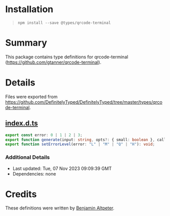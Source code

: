 # Installation
> `npm install --save @types/qrcode-terminal`

# Summary
This package contains type definitions for qrcode-terminal (https://github.com/gtanner/qrcode-terminal).

# Details
Files were exported from https://github.com/DefinitelyTyped/DefinitelyTyped/tree/master/types/qrcode-terminal.
## [index.d.ts](https://github.com/DefinitelyTyped/DefinitelyTyped/tree/master/types/qrcode-terminal/index.d.ts)
````ts
export const error: 0 | 1 | 2 | 3;
export function generate(input: string, opts?: { small: boolean }, callback?: (qrcode: string) => void): void;
export function setErrorLevel(error: "L" | "M" | "Q" | "H"): void;

````

### Additional Details
 * Last updated: Tue, 07 Nov 2023 09:09:39 GMT
 * Dependencies: none

# Credits
These definitions were written by [Benjamin Altpeter](https://github.com/baltpeter).
